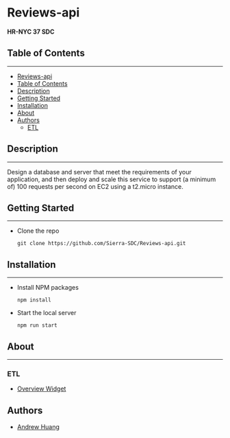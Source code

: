 # Reviews-api
**HR-NYC 37 SDC**


## Table of Contents
----
* [Reviews-api](#reviews-api)
* [Table of Contents](#table-of-contents)
* [Description](#description)
* [Getting Started](#getting-started)
* [Installation](#installation)
* [About](#about)
* [Authors](#authors)
    * [ETL](#etl)

## Description 
----
Design a database and server that meet the requirements of your application, and then deploy and scale this service to support (a minimum of) 100 requests per second on EC2 using a t2.micro instance.

## Getting Started
----
* Clone the repo
    ```
    git clone https://github.com/Sierra-SDC/Reviews-api.git
    ```

## Installation
----
* Install NPM packages 
    ```
    npm install
    ```
* Start the local server
    ```
    npm run start
    ```

## About
----
### ETL
* [Overview Widget](client/src/assets/icons/overview/project_catwalk.gif)


## Authors
* [Andrew Huang](https://github.com/AndrewHuang123)